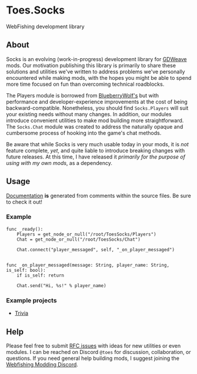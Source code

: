 # Toes.Socks

WebFishing development library

## About

Socks is an evolving (work-in-progress) development library for [GDWeave](https://github.com/NotNite/GDWeave) mods.
Our motivation publishing this library is primarily to share these solutions and utilities we've written to address
problems we've personally encountered while making mods,
with the hopes you might be able to spend more time focused on fun than overcoming technical roadblocks.

The Players module is borrowed from [BlueberryWolf's](https://thunderstore.io/c/webfishing/p/BlueberryWolfi/BlueberryWolfiAPIs)
but with performance and developer-experience improvements at the cost of being backward-compatible.
Nonetheless, you should find `Socks.Players` will suit your existing needs without many changes.
In addition, our modules introduce convenient utilities to make mod building more straightforward.
The `Socks.Chat` module was created to address the naturally opaque and cumbersome process of hooking into the game's chat methods.

Be aware that while Socks is very much usable today in your mods, it is _not_ feature complete, _yet_,
and quite liable to introduce breaking changes with future releases.
At this time, I have released it *primarily for the purpose of using with my own mods*, as a dependency.

## Usage

[Documentation](docs/index.md) **is** generated from comments within the source files. Be sure to check it out!

### Example

```gds
func _ready():
	Players = get_node_or_null("/root/ToesSocks/Players")
	Chat = get_node_or_null("/root/ToesSocks/Chat")

	Chat.connect("player_messaged", self, "_on_player_messaged")


func _on_player_messaged(message: String, player_name: String, is_self: bool):
    if is_self: return

    Chat.send("Hi, %s!" % player_name)
```

### Example projects

- [Trivia](https://thunderstore.io/c/webfishing/p/toes/Trivia/)


## Help

Please feel free to submit [RFC issues](https://github.com/buritica/mgt/blob/master/templates/rfc_template.md) with ideas for
new utilities or even modules. I can be reached on Discord `@toes` for discussion, collaboration, or questions.
If you need general help building mods, I suggest joining the [Webfishing Modding Discord](https://discord.com/invite/PMdFCrJnUb).
